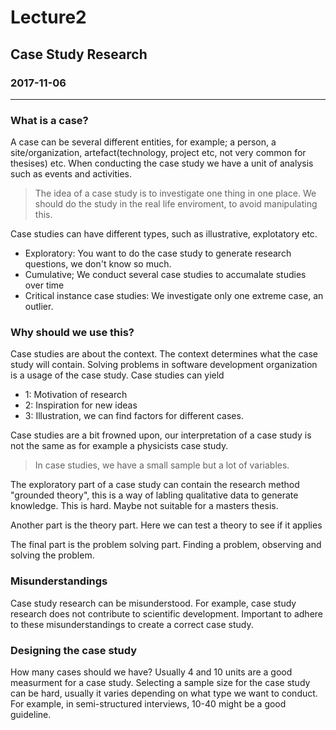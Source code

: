 # Lecture2
## Case Study Research
### 2017-11-06
---
### What is a case? 
A case can be several different entities, for example; a person, a site/organization, artefact(technology, project etc, not very common for thesises) etc. When conducting the case study we have a unit of analysis such as events and activities.

> The idea of a case study is to investigate one thing in one place. We should do the study in the real life enviroment, to avoid manipulating this.

Case studies can have different types, such as illustrative, explotatory etc.

* Exploratory: You want to do the case study to generate research questions, we don't know so much.
* Cumulative; We conduct several case studies to accumalate studies over time
* Critical instance case studies: We investigate only one extreme case, an outlier.

### Why should we use this? 
Case studies are about the context. The context determines what the case study will contain. Solving problems in software development organization is a usage of the case study. Case studies can yield
* 1: Motivation of research
* 2: Inspiration for new ideas
* 3: Illustration, we can find factors for different cases.


Case studies are a bit frowned upon, our interpretation of a case study is not the same as for example a physicists case study.

>In case studies, we have a small sample but a lot of variables. 

The exploratory part of a case study can contain the research method "grounded theory", this is a way of labling qualitative data to generate knowledge. This is hard. Maybe not suitable for a masters thesis.

Another part is the theory part. Here we can test a theory to see if it applies

The final part is the problem solving part. Finding a problem, observing and solving the problem.

### Misunderstandings
Case study research can be misunderstood. For example, case study research does not contribute to scientific development. Important to adhere to these misunderstandings to create a correct case study.

### Designing the case study
How many cases should we have? Usually 4 and 10 units are a good measurment for a case study.
Selecting a sample size for the case study can be hard, usually it varies depending on what type we want to conduct. For example, in semi-structured interviews, 10-40 might be a good guideline. 
